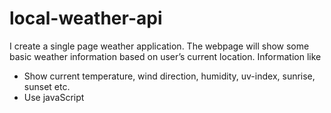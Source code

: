 # local-weather-api
I create a single page weather application. The webpage will show some basic weather
information based on user’s current location. Information like
- Show current temperature, wind direction, humidity, uv-index, sunrise, sunset etc.
- Use javaScript
